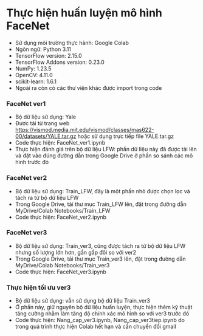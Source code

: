 # Thực hiện huấn luyện mô hình FaceNet
- Sử dụng môi trường thực hành: Google Colab
- Ngôn ngữ: Python 3.11
- TensorFlow version: 2.15.0
- TensorFlow Addons version: 0.23.0
- NumPy: 1.23.5
- OpenCV: 4.11.0
- scikit-learn: 1.6.1
- Ngoài ra còn có các thư viện khác được import trong code
### FaceNet ver1
- Bộ dữ liệu sử dụng: Yale
- Được tải từ trang web https://vismod.media.mit.edu/vismod/classes/mas622-00/datasets/YALE.tar.gz hoặc sử dụng trực tiếp file YALE.tar.gz
- Code thực hiện: FaceNet_ver1.ipynb
- Thực hiện đánh giá trên bộ dữ liệu LFW: phần dữ liệu này đã được tải lên và đặt vào đúng đường dẫn trong Google Drive ở phần so sánh các mô hình trước đó
### FaceNet ver2
- Bộ dữ liệu sử dụng: Train_LFW, đây là một phần nhỏ được chọn lọc và tách ra từ bộ dữ liệu LFW
- Trong Google Drive, tải thư mục Train_LFW lên, đặt trong đường dẫn MyDrive/Colab Notebooks/Train_LFW
- Code thực hiện: FaceNet_ver2.ipynb
### FaceNet ver3
- Bộ dữ liệu sử dụng: Train_ver3, cũng được tách ra từ bộ dữ liệu LFW nhưng số lượng lớn hơn, gần gấp đôi so với ver2
- Trong Google Drive, tải thư mục Train_ver3 lên, đặt trong đường dẫn MyDrive/Colab Notebooks/Train_ver3
- Code thực hiện: FaceNet_ver3.ipynb
### Thực hiện tối ưu ver3
- Bộ dữ liệu sử dụng: vẫn sử dụng bộ dữ liệu Train_ver3
- Ở phần này, giữ nguyên bộ dữ liệu huấn luyện, thực hiện thêm kỹ thuật tăng cường nhằm làm tăng độ chính xác mô hình so với ver3 trước đó
- Code thực hiện: Nang_cap_ver3.ipynb, Nang_cap_ver3tiep.ipynb do trong quá trình thực hiện Colab hết hạn và cần chuyển đổi gmail
